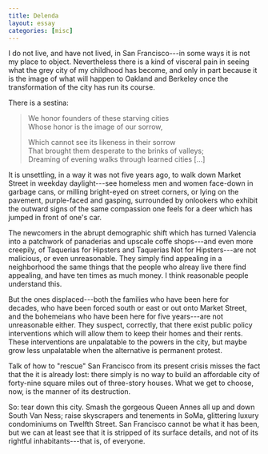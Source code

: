 ```yaml
---
title: Delenda
layout: essay
categories: [misc]
---
```


I do not live, and have not lived, in San Francisco---in some ways it is not my
place to object. Nevertheless there is a kind of visceral pain in seeing what
the grey city of my childhood has become, and only in part because it is the
image of what will happen to Oakland and Berkeley once the transformation of the
city has run its course.

There is a sestina:

>  We honor founders of these starving cities <br />
>  Whose honor is the image of our sorrow,
>
>  Which cannot see its likeness in their sorrow <br />
>  That brought them desperate to the brinks of valleys; <br />
>  Dreaming of evening walks through learned cities \[...\]

It is unsettling, in a way it was not five years ago, to walk down Market Street
in weekday daylight---see homeless men and women face-down in garbage cans, or
milling bright-eyed on street corners, or lying on the pavement, purple-faced
and gasping, surrounded by onlookers who exhibit the outward signs of the same
compassion one feels for a deer which has jumped in front of one's car.

The newcomers in the abrupt demographic shift which has turned Valencia into a
patchwork of panaderias and upscale coffe shops---and even more creepily, of
Taquerias for Hipsters and Taquerias Not for Hipsters---are not malicious, or
even unreasonable. They simply find appealing in a neighborhood the same things
that the people who alreay live there find appealing, and have ten times as much
money. I think reasonable people understand this.

But the ones displaced---both the families who have been here for decades, who
have been forced south or east or out onto Market Street, and the bohemeians who
have been here for five years---are not unreasonable either. They suspect,
correctly, that there exist public policy interventions which will allow them to
keep their homes and their rents. These interventions are unpalatable to the
powers in the city, but maybe grow less unpalatable when the alternative is
permanent protest.

Talk of how to "rescue" San Francisco from its present crisis misses the fact
that the it is already lost: there simply is no way to build an affordable city
of forty-nine square miles out of three-story houses. What we get to choose,
now, is the manner of its destruction.

So: tear down this city. Smash the gorgeous Queen Annes all up and down South
Van Ness; raise skyscrapers and tenements in SoMa, glittering luxury
condominiums on Twelfth Street. San Francisco cannot be what it has been, but we
can at least see that it is stripped of its surface details, and not of its
rightful inhabitants---that is, of everyone.
